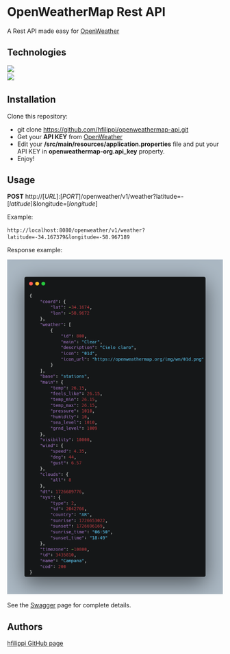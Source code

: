 # OpenWeatherMap Rest API
A Rest API made easy for [OpenWeather](https://openweathermap.org/api)

## Technologies
<img src="https://img.shields.io/badge/Language-Java-orange.svg"><br>
<img src="https://img.shields.io/badge/Spring%20Boot-3.3.0-green.svg">

## Installation
Clone this repository:

- git clone https://github.com/hfilippi/openweathermap-api.git
- Get your **API KEY** from [OpenWeather](https://openweathermap.org/api)
- Edit your **/src/main/resources/application.properties** file and put your API KEY in **openweathermap-org.api_key** property.
- Enjoy!

## Usage
**POST** http://[*URL*]:[*PORT*]/openweather/v1/weather?latitude=-[*latitude*]&longitude=[*longitude*]

Example:

	http://localhost:8080/openweather/v1/weather?latitude=-34.167379&longitude=-58.967189

Response example:

![screenshot](img/response_example.png)

See the [Swagger](http://localhost:8080/swagger-ui/index.html) page for complete details.

## Authors
[hfilippi GitHub page](https://github.com/hfilippi)
